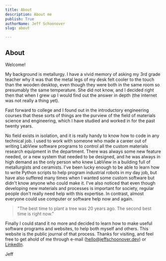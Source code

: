 ```yaml
---
title: About
description: About me
publish: True
authorName: Jeff Schoonover
slug: about

---
```


## About

Welcome!  

My background is metallurgy.  I have a vivid memory of asking my 3rd grade teacher why it was that the metal legs of my desk felt cooler to the touch than the wooden desktop, even though they were both in the same room so presumably the same temperature.  She did not know, and I decided right then that when I grew up I would find out the answer in depth (the internet was not really a thing yet).

Fast forward to college and I found out in the introductory engineering courses that these sorts of things are the purview of the field of materials science and engineering, which I have studied and worked in for the past twenty years.  

No field exists in isolation, and it is really handy to know how to code in any technical job.  I used to work with someone who made a career out of writing LabView software programs to control all the custom materials research equipment in the department.  There was always some new feature needed, or a new system that needed to be designed, and he was always in high demand as the only person who knew LabView in a building full of metallurgists and ceramists.  I've been lucky enough to be able to learn how to write Python scripts to help program industrial robots in my day job, but have also suffered many times when I wanted some custom software but didn't know anyone who could make it.  I've also noticed that even though developing new materials and processes is important for society, regular people don't really need help with this expertise.  In contrast, almost everyone could use computer or software help now and again.

>"The best time to plant a tree was 20 years ago.  The second best time is right now."

Finally I could stand it no more and decided to learn how to make useful software programs and websites, to help both myself and others.  This website is the public journal of that process.  Thanks for visiting, and feel free to get ahold of me through e-mail (hello@jeffschoonover.dev) or [LinkedIn](https://www.linkedin.com/in/jeffrey-schoonover-362959a/).

Jeff
